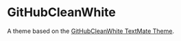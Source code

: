 # GitHubCleanWhite

A theme based on the [GitHubCleanWhite TextMate Theme](http://colorsublime.com/theme/GitHubCleanWhite).
